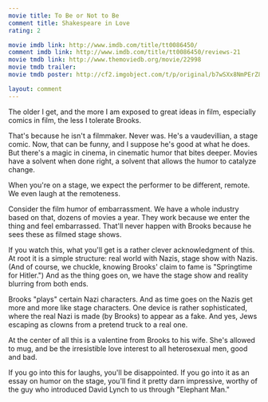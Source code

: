 ```yaml
---
movie title: To Be or Not to Be
comment title: Shakespeare in Love
rating: 2

movie imdb link: http://www.imdb.com/title/tt0086450/
comment imdb link: http://www.imdb.com/title/tt0086450/reviews-21
movie tmdb link: http://www.themoviedb.org/movie/22998
movie tmdb trailer: 
movie tmdb poster: http://cf2.imgobject.com/t/p/original/b7wSXx8NmPErZ8zALE1b4Pmfy7l.jpg

layout: comment
---
```


The older I get, and the more I am exposed to great ideas in film, especially comics in film, the less I tolerate Brooks.

That's because he isn't a filmmaker. Never was. He's a vaudevillian, a stage comic. Now, that can be funny, and I suppose he's good at what he does. But there's a magic in cinema, in cinematic humor that bites deeper. Movies have a solvent when done right, a solvent that allows the humor to catalyze change.

When you're on a stage, we expect the performer to be different, remote. We even laugh at the remoteness.

Consider the film humor of embarrassment. We have a whole industry based on that, dozens of movies a year. They work because we enter the thing and feel embarrassed. That'll never happen with Brooks because he sees these as filmed stage shows.

If you watch this, what you'll get is a rather clever acknowledgment of this. At root it is a simple structure: real world with Nazis, stage show with Nazis. (And of course, we chuckle, knowing Brooks' claim to fame is "Springtime for Hitler.") And as the thing goes on, we have the stage show and reality blurring from both ends.

Brooks "plays" certain Nazi characters. And as time goes on the Nazis get more and more like stage characters. One device is rather sophisticated, where the real Nazi is made (by Brooks) to appear as a fake. And yes, Jews escaping as clowns from a pretend truck to a real one.

At the center of all this is a valentine from Brooks to his wife. She's allowed to mug, and be the irresistible love interest to all heterosexual men, good and bad.

If you go into this for laughs, you'll be disappointed. If you go into it as an essay on humor on the stage, you'll find it pretty darn impressive, worthy of the guy who introduced David Lynch to us through "Elephant Man."
